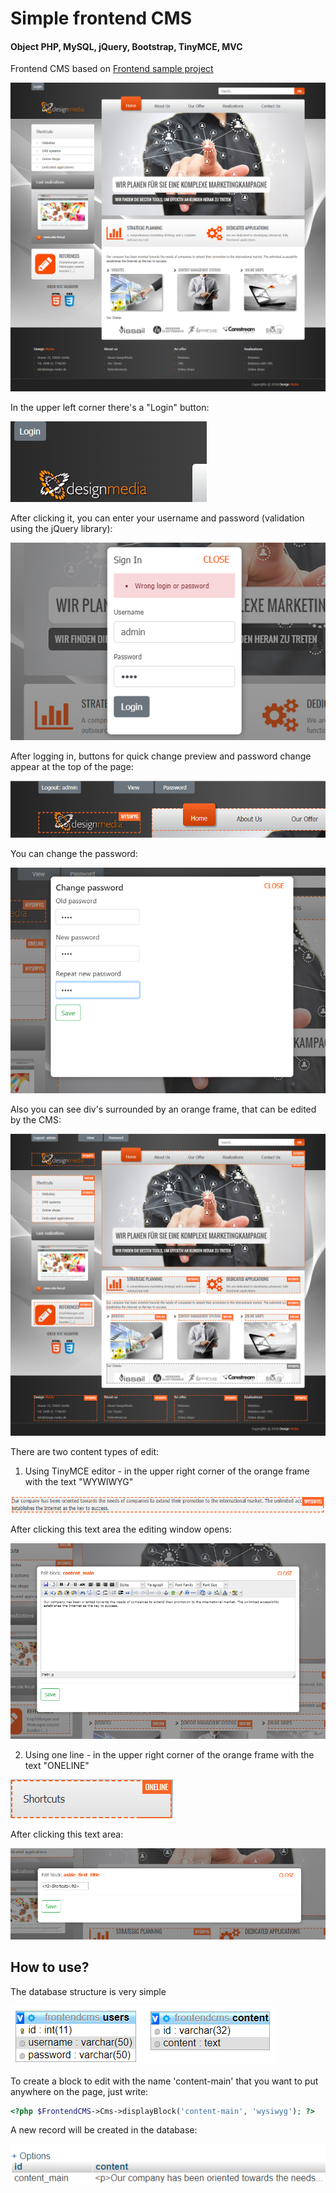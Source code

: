 # Simple frontend CMS
#### Object PHP, MySQL, jQuery, Bootstrap, TinyMCE, MVC

Frontend CMS based on <a href="https://github.com/tomasz-dabrowski/frontend-sample" target="_blank">
Frontend sample project</a>

<img src="doc/01.png">

In the upper left corner there's a "Login" button:

<img src="doc/02.png">

After clicking it, you can enter your username and password (validation using the jQuery library):

<img src="doc/03.png">

After logging in, buttons for quick change preview and password change appear at the top of the page:

<img src="doc/04.png">

You can change the password:

<img src="doc/05.png">

Also you can see div's surrounded by an orange frame, that can be edited by the CMS:

<img src="doc/06.png">

There are two content types of edit:

1. Using TinyMCE editor - in the upper right corner of the orange frame with the text "WYWIWYG"

<img src="doc/08.png">

After clicking this text area the editing window opens:

<img src="doc/09.png">

2. Using one line - in the upper right corner of the orange frame with the text "ONELINE"

<img src="doc/11.png">

After clicking this text area:

<img src="doc/12.png">

## How to use?

The database structure is very simple

<img src="doc/07.png">

To create a block to edit with the name 'content-main' that you want to put anywhere on the page, just write:

```php
<?php $FrontendCMS->Cms->displayBlock('content-main', 'wysiwyg'); ?>
```

A new record will be created in the database:

<img src="doc/10.png">